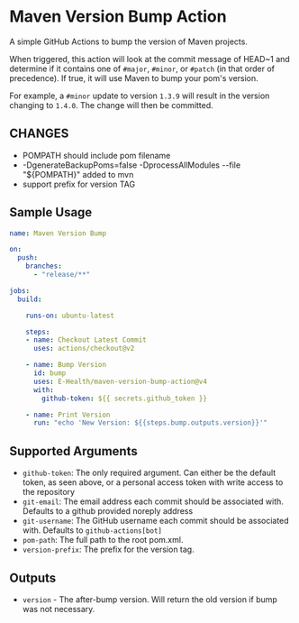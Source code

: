 # Maven Version Bump Action

A simple GitHub Actions to bump the version of Maven projects.

When triggered, this action will look at the commit message of HEAD~1 and determine if it contains one of `#major`, `#minor`, or `#patch` (in that order of precedence).
If true, it will use Maven to bump your pom's version.

For example, a `#minor` update to version `1.3.9` will result in the version changing to `1.4.0`.
The change will then be committed.

## CHANGES

* POMPATH should include pom filename
*  -DgenerateBackupPoms=false -DprocessAllModules --file "${POMPATH}" added to mvn
* support prefix for version TAG
## Sample Usage

```yaml
name: Maven Version Bump

on:
  push:
    branches:
      - "release/**"

jobs:
  build:

    runs-on: ubuntu-latest

    steps:
    - name: Checkout Latest Commit
      uses: actions/checkout@v2

    - name: Bump Version
      id: bump
      uses: E-Health/maven-version-bump-action@v4
      with:
        github-token: ${{ secrets.github_token }}

    - name: Print Version
      run: "echo 'New Version: ${{steps.bump.outputs.version}}'"
```

## Supported Arguments

* `github-token`: The only required argument. Can either be the default token, as seen above, or a personal access token with write access to the repository
* `git-email`: The email address each commit should be associated with. Defaults to a github provided noreply address
* `git-username`: The GitHub username each commit should be associated with. Defaults to `github-actions[bot]`
* `pom-path`: The full path to the root pom.xml.
* `version-prefix`: The prefix for the version tag.

## Outputs

* `version` - The after-bump version. Will return the old version if bump was not necessary.
